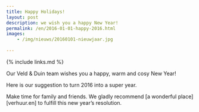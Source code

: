 ```yaml
---
title: Happy Holidays!
layout: post
description: we wish you a happy New Year!
permalink: /en/2016-01-01-happy-2016.html
images: 
    - /img/nieuws/20160101-nieuwjaar.jpg
    
---
```


{% include links.md %}

Our Veld & Duin team wishes you a happy, warm and cosy New Year!

Here is our suggestion to turn 2016 into a super year. <br>

Make time for family and friends. We gladly recommend [a wonderful place][verhuur.en] to fulfill this new year’s resolution.


